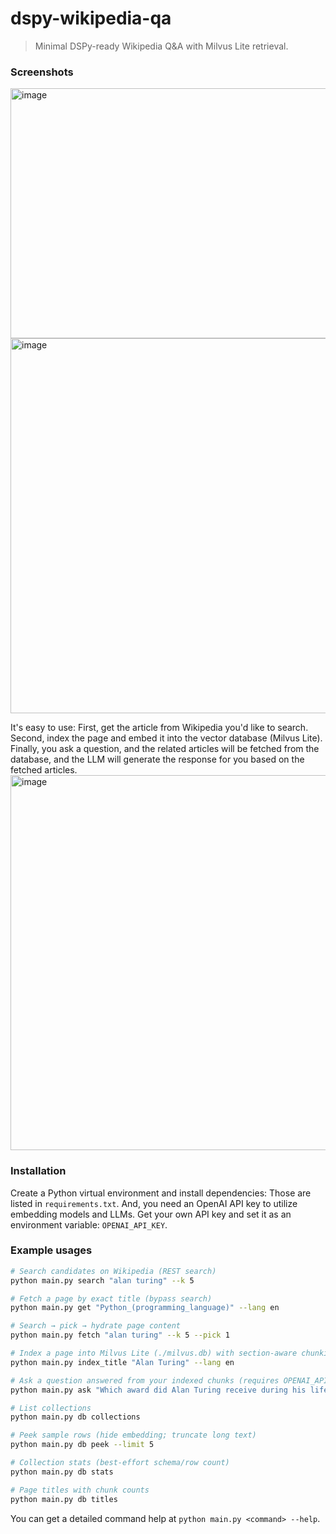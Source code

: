 # dspy-wikipedia-qa

> Minimal DSPy-ready Wikipedia Q&A with Milvus Lite retrieval.

### Screenshots
<img width="800" height="400" alt="image" src="https://github.com/user-attachments/assets/10fdda02-e0a1-46c6-a1c3-e73023a1dedc" />
<img width="800" height="600" alt="image" src="https://github.com/user-attachments/assets/dd9c7145-1c0f-4e19-851f-2b9afce631ad" />

It's easy to use: First, get the article from Wikipedia you'd like to search. Second, index the page and embed it into the vector database (Milvus Lite).
Finally, you ask a question, and the related articles will be fetched from the database, and the LLM will generate the response for you based on the fetched articles.
<img width="800" height="600" alt="image" src="https://github.com/user-attachments/assets/a3da5f37-b516-45c2-a67b-89c759d59711" />


### Installation

Create a Python virtual environment and install dependencies:
Those are listed in `requirements.txt`. And, you need an OpenAI API key to
utilize embedding models and LLMs. Get your own API key and set it as an
environment variable: `OPENAI_API_KEY`.


### Example usages

```sh
# Search candidates on Wikipedia (REST search)
python main.py search "alan turing" --k 5

# Fetch a page by exact title (bypass search)
python main.py get "Python_(programming_language)" --lang en

# Search → pick → hydrate page content
python main.py fetch "alan turing" --k 5 --pick 1

# Index a page into Milvus Lite (./milvus.db) with section-aware chunking
python main.py index_title "Alan Turing" --lang en

# Ask a question answered from your indexed chunks (requires OPENAI_API_KEY)
python main.py ask "Which award did Alan Turing receive during his lifetime?" --k 6

# List collections
python main.py db collections

# Peek sample rows (hide embedding; truncate long text)
python main.py db peek --limit 5

# Collection stats (best-effort schema/row count)
python main.py db stats

# Page titles with chunk counts
python main.py db titles
```

You can get a detailed command help at `python main.py <command> --help`.
